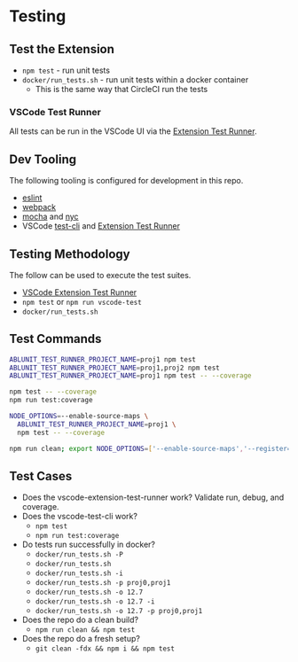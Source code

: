 # Testing

## Test the Extension

* `npm test` - run unit tests
* `docker/run_tests.sh` - run unit tests within a docker container
  * This is the same way that CircleCI run the tests

### VSCode Test Runner

All tests can be run in the VSCode UI via the [Extension Test Runner](https://marketplace.visualstudio.com/items?itemName=ms-vscode.extension-test-runner).

<!--

## Install and Run

This is a smoke test that confirms the packaged extension is functional.  This runs twice - once with the current version of VSCode and once with the insiders version.  If the insiders run fails it indicates we might have a problem with the next release of VSCode.

```
cd dummy-ext
npm run compile
npm run test:install-and-run
```
-->

## Dev Tooling

The following tooling is configured for development in this repo.

* [eslint](https://typescript-eslint.io/)
* [webpack](https://webpack.js.org/)
* [mocha](https://mochajs.org/) and [nyc](https://github.com/istanbuljs/nyc)
* VSCode [test-cli](https://github.com/microsoft/vscode-test-cli) and [Extension Test Runner](https://github.com/microsoft/vscode-extension-test-runner)

<!--
## Commands that should always pass
docker/docker-build.sh
docker/run_tests.sh
docker/run_tests.sh -i
docker/run_tests.sh -d
docker/run_tests.sh -o 12.2
docker/run_tests.sh -o 12.2 -i
docker/run_tests.sh -o 12.2 -d
docker/run_tests.sh -P
-->

## Testing Methodology

The follow can be used to execute the test suites.

* [VSCode Extension Test Runner](https://github.com/istanbuljs/nyc)
* `npm test` or `npm run vscode-test`
* `docker/run_tests.sh`

## Test Commands

```bash
ABLUNIT_TEST_RUNNER_PROJECT_NAME=proj1 npm test
ABLUNIT_TEST_RUNNER_PROJECT_NAME=proj1,proj2 npm test
ABLUNIT_TEST_RUNNER_PROJECT_NAME=proj1 npm test -- --coverage

npm test -- --coverage
npm run test:coverage

NODE_OPTIONS=--enable-source-maps \
  ABLUNIT_TEST_RUNNER_PROJECT_NAME=proj1 \
  npm test -- --coverage
```

```bash
npm run clean; export NODE_OPTIONS=['--enable-source-maps','--register=source-map-support/register','--produce-source-map']; npm test -- --coverage
```

## Test Cases

* Does the vscode-extension-test-runner work?  Validate run, debug, and coverage.
* Does the vscode-test-cli work?
  * `npm test`
  * `npm run test:coverage`
* Do tests run successfully in docker?
  * `docker/run_tests.sh -P`
  * `docker/run_tests.sh`
  * `docker/run_tests.sh -i`
  * `docker/run_tests.sh -p proj0,proj1`
  * `docker/run_tests.sh -o 12.7`
  * `docker/run_tests.sh -o 12.7 -i`
  * `docker/run_tests.sh -o 12.7 -p proj0,proj1`
* Does the repo do a clean build?
  * `npm run clean && npm test`
* Does the repo do a fresh setup?
  * `git clean -fdx && npm i && npm test`
